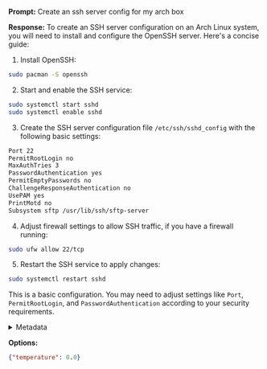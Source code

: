 **Prompt:**
Create an ssh server config for my arch box

**Response:**
To create an SSH server configuration on an Arch Linux system, you will need to install and configure the OpenSSH server. Here's a concise guide:

1. Install OpenSSH:
```sh
sudo pacman -S openssh
```

2. Start and enable the SSH service:
```sh
sudo systemctl start sshd
sudo systemctl enable sshd
```

3. Create the SSH server configuration file `/etc/ssh/sshd_config` with the following basic settings:
```sh
Port 22
PermitRootLogin no
MaxAuthTries 3
PasswordAuthentication yes
PermitEmptyPasswords no
ChallengeResponseAuthentication no
UsePAM yes
PrintMotd no
Subsystem sftp /usr/lib/ssh/sftp-server
```

4. Adjust firewall settings to allow SSH traffic, if you have a firewall running:
```sh
sudo ufw allow 22/tcp
```

5. Restart the SSH service to apply changes:
```sh
sudo systemctl restart sshd
```

This is a basic configuration. You may need to adjust settings like `Port`, `PermitRootLogin`, and `PasswordAuthentication` according to your security requirements.

<details><summary>Metadata</summary>

- Duration: 9873 ms
- Datetime: 2023-12-24T15:46:23.600259
- Model: gpt-4-1106-preview

</details>

**Options:**
```json
{"temperature": 0.0}
```

